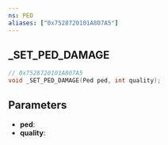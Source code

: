 ```yaml
---
ns: PED
aliases: ["0x7528720101A807A5"]
---
```

## _SET_PED_DAMAGE

```c
// 0x7528720101A807A5
void _SET_PED_DAMAGE(Ped ped, int quality);
```

## Parameters
* **ped**:
* **quality**:
